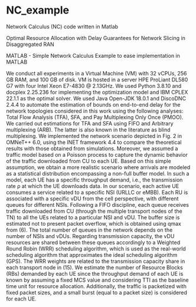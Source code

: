 # NC_example
Network Calculus (NC) code written in Matlab

Optimal Resource Allocation with Delay Guarantees for Network Slicing in Disaggregated RAN

MATLAB - Simple Network Calculus Example to ease implementation in MATLAB

We conduct all experiments in a Virtual Machine (VM) with 32 vCPUs, 256 GB RAM, and 100 GB of disk. VM is hosted in a server HPE ProLiant DL580 G7 with four Intel Xeon E7-4830 @ 2.13GHz. We used Python 3.8.10 and docplex 2.25.236 for implementing the optimization model and IBM CPLEX 22.1.1 as the optimal solver. We used Java Open-JDK 18.0.1 and DiscoDNC 2.4.4 to automate the estimation of bounds on end-to-end delay for the network topologies considered in this work using the following analyses: Total Flow Analysis (TFA), SFA, and Pay Multiplexing Only Once (PMOO). We carried out estimations for TFA and SFA using FIFO and Arbitrary multiplexing (ARB). The latter is also known in the literature as blind multiplexing. We implemented the network scenario depicted in Fig. 2 in OMNeT++ 6.0, using the INET framework 4.4 to compare the theoretical results with those obtained from simulations. Moreover, we assumed a traffic model based on a Poisson process to capture the dynamic behavior of the traffic downloaded from CU to each UE. Based on this simple assumption, we obtain a more realistic scenario where arrivals are modeled as a statistical distribution encompassing a non-full buffer model. In such a model, each UE has a specific throughput demand, i.e., the transmission rate ρ at which the UE downloads data. In our scenario, each active UE consumes a service related to a specific NSI (URLLC or eMBB). Each RU is associated with a specific vDU from the cell perspective, with different queues for different NSIs. Following a FIFO discipline, each queue receives traffic downloaded from CU (through the multiple transport nodes of the TN) to all the UEs related to a particular NSI and vDU. The buffer size is estimated not to present packet overflow, which is obtained using qmax from (6). The total number of queues in the network depends on the number of NSIs and vDUs. Regarding transmission capacity, the vDU resources are shared between these queues accordingly to a Weighted Round Robin (WRR) scheduling algorithm, which is used as the real-world scheduling algorithm that approximates the ideal scheduling algorithm (GPS). The WRR weights are related to the transmission capacity share in each transport node in (15). We estimate the number of Resource Blocks (RBs) demanded by each UE since the throughput demand of each UE is known by assuming a fixed MCS value and considering TTI as the baseline time unit for resource allocation. Additionally, the traffic is packetized with fixed packet sizes, and a small burst (equal to a packet size) is considered for each UE.
